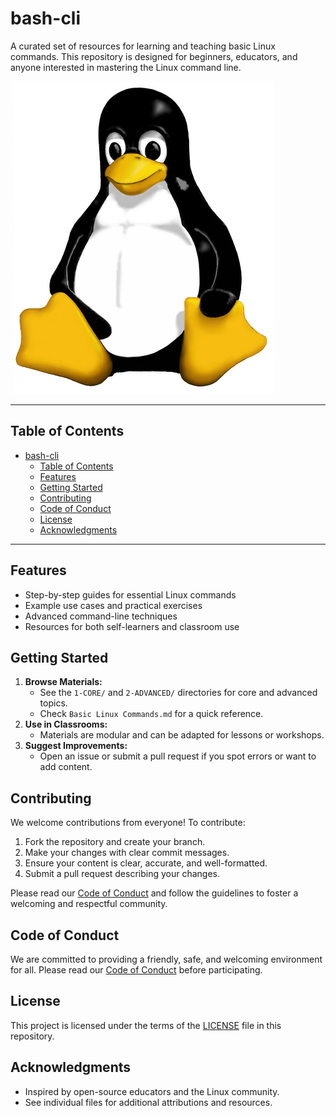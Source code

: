 # bash-cli

A curated set of resources for learning and teaching basic Linux commands. This repository is designed for beginners, educators, and anyone interested in mastering the Linux command line.

![Linux Logo](Linux_logo.png)

---

## Table of Contents

- [bash-cli](#bash-cli)
  - [Table of Contents](#table-of-contents)
  - [Features](#features)
  - [Getting Started](#getting-started)
  - [Contributing](#contributing)
  - [Code of Conduct](#code-of-conduct)
  - [License](#license)
  - [Acknowledgments](#acknowledgments)

---

## Features

- Step-by-step guides for essential Linux commands
- Example use cases and practical exercises
- Advanced command-line techniques
- Resources for both self-learners and classroom use

## Getting Started

1. **Browse Materials:**
   - See the `1-CORE/` and `2-ADVANCED/` directories for core and advanced topics.
   - Check `Basic Linux Commands.md` for a quick reference.
2. **Use in Classrooms:**
   - Materials are modular and can be adapted for lessons or workshops.
3. **Suggest Improvements:**
   - Open an issue or submit a pull request if you spot errors or want to add content.

## Contributing

We welcome contributions from everyone! To contribute:

1. Fork the repository and create your branch.
2. Make your changes with clear commit messages.
3. Ensure your content is clear, accurate, and well-formatted.
4. Submit a pull request describing your changes.

Please read our [Code of Conduct](#code-of-conduct) and follow the guidelines to foster a welcoming and respectful community.

## Code of Conduct

We are committed to providing a friendly, safe, and welcoming environment for all. Please read our [Code of Conduct](https://www.contributor-covenant.org/version/2/1/code_of_conduct/) before participating.

## License

This project is licensed under the terms of the [LICENSE](LICENSE) file in this repository.

## Acknowledgments

- Inspired by open-source educators and the Linux community.
- See individual files for additional attributions and resources.
